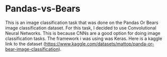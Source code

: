 # Pandas-vs-Bears

This is an image classification task that was done on the Pandas Or Bears image classification dataset. For this task, I decided to use Convolutional Neural Networks. This is because CNNs are a good option for doing image classification tasks. The framework i was using was Keras. Here is a kaggle link to the dataset (https://www.kaggle.com/datasets/mattop/panda-or-bear-image-classification). 
